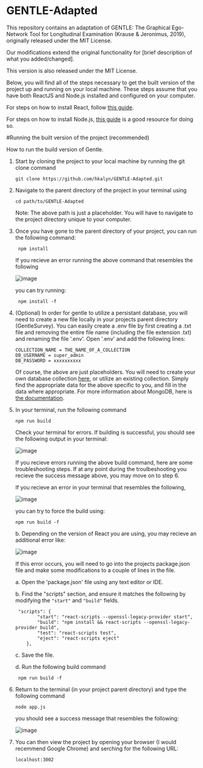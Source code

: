 # GENTLE-Adapted
This repository contains an adaptation of GENTLE: The Graphical Ego-Network Tool for Longitudinal Examination (Krause & Jeronimus, 2019), originally released under the MIT License.

Our modifications extend the original functionality for [brief description of what you added/changed].

This version is also released under the MIT License.












Below, you will find all of the steps necessary to get the built version of the project up and running on your local machine. These steps assume that you have both ReactJS and Node.js installed and configured on your computer.

For steps on how to install React, follow [this guide](https://legacy.reactjs.org/docs/getting-started.html).

For steps on how to install Node.js, [this guide](https://radixweb.com/blog/installing-npm-and-nodejs-on-windows-and-mac) is a good resource for doing so.

#Running the built version of the project (recommended) 

How to run the build version of Gentle.

1. Start by cloning the project to your local machine by running the git clone command

	```
 	git clone https://github.com/hkalyn/GENTLE-Adapted.git
	```
	
2. Navigate to the parent directory of the project in your terminal using
	
	```
	cd path/to/GENTLE-Adapted
	```
	
	Note: The above path is just a placeholder. You will have to navigate to the project directory unique to your computer.
  
3. Once you have gone to the parent directory of your project, you can run the following command:

    	npm install
	
	If you recieve an error running the above command that resembles the following

	![image](https://user-images.githubusercontent.com/45299786/234149857-d22d5c3c-2eac-46eb-a9a7-228b053befd8.png)

	you can try running:

		npm install -f
    
4. (Optional) In order for gentle to utilize a persistant database, you will need to create a new file locally in your projects parent directory (GentleSurvey). You can easily create a .env file by first creating a .txt file and removing the entire file name (including the file extension .txt) and renaming the file '.env'. Open '.env' and add the following lines:
  
	```
	COLLECTION_NAME = THE_NAME_OF_A_COLLECTION
	DB_USERNAME = super_admin
	DB_PASSWORD = xxxxxxxxxx
	```
	Of course, the above are just placeholders. You will need to create your own database collection [here](https://www.mongodb.com/cloud/atlas/register), or utilize an existing collection. Simply find the appropriate data for the above specific to you, and fill in the data where appropriate. For more information about MongoDB, here is [the documentation](https://www.mongodb.com/docs/atlas/).
  
5. In your terminal, run the following command

	```
	npm run build
	```
	
	Check your terminal for errors. If building is successful, you should see the following output in your terminal:
	
	![image](https://user-images.githubusercontent.com/45299786/234150369-202e161e-921e-4a1e-ba17-1ef7ca775dbe.png)


	If you recieve errors running the above build command, here are some troubleshooting steps. If at any point during the troulbeshooting you recieve the success message above, you may move on to step 6.
  
  	If you recieve an error in your terminal that resembles the following, 
	
	![image](https://user-images.githubusercontent.com/45299786/234142083-991188c0-0e8c-42e8-b97b-f4c038a8ec3c.png)
	
	you can try to force the build using:

	```
	npm run build -f
	```
	
	b. Depending on the version of React you are using, you may recieve an additional error like:
	
	![image](https://user-images.githubusercontent.com/45299786/234142834-a05d475d-7954-469e-9283-a84f4dbd6d3a.png)

  	If this error occurs, you will need to go into the projects package.json file and make some modifications to a couple of lines in the file.
  
  	a. Open the 'package.json' file using any text editor or IDE.
  
  	b. Find the "scripts" section, and ensure it matches the following by modifying the `"start"` and `"build"` fields.
  
  	```
 	 "scripts": {
    		"start": "react-scripts --openssl-legacy-provider start",
    		"build": "npm install && react-scripts --openssl-legacy-provider build",
    		"test": "react-scripts test",
    		"eject": "react-scripts eject"
		},
	```
	
  	c. Save the file.
  
  	d. Run the following build command
  
  		npm run build -f

6. Return to the terminal (in your project parent directory) and type the following command

	```
	node app.js
  	```

  	you should see a success message that resembles the following: 
  
  	![image](https://user-images.githubusercontent.com/45299786/234147160-abad4c8c-341c-4808-9974-699c316f694e.png)

7. You can then view the project by opening your browser (I would recemmend Google Chrome) and serching for the following URL:

	```
	localhost:3002
	```

